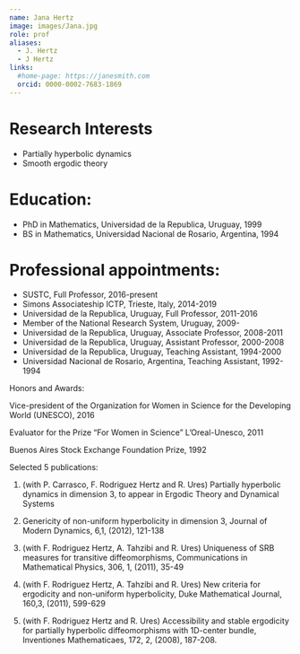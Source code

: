 ```yaml
---
name: Jana Hertz
image: images/Jana.jpg
role: prof
aliases:
  - J. Hertz
  - J Hertz
links:
  #home-page: https://janesmith.com
  orcid: 0000-0002-7683-1869
---
```


# Research Interests

- Partially hyperbolic dynamics
- Smooth ergodic theory

# Education:

- PhD in Mathematics, Universidad de la Republica, Uruguay, 1999
- BS in Mathematics, Universidad Nacional de Rosario, Argentina, 1994


# Professional appointments:

- SUSTC, Full Professor,  2016-present
- Simons Associateship ICTP, Trieste, Italy, 2014-2019
- Universidad de la Republica, Uruguay, Full Professor, 2011-2016
- Member of the National Research System, Uruguay, 2009-
- Universidad de la Republica, Uruguay, Associate Professor, 2008-2011
- Universidad de la Republica, Uruguay, Assistant Professor, 2000-2008
- Universidad de la Republica, Uruguay, Teaching Assistant, 1994-2000
- Universidad Nacional de Rosario, Argentina, Teaching Assistant, 1992-1994

Honors and Awards:

Vice-president of the Organization for Women in Science for the Developing World (UNESCO), 2016

Evaluator for the Prize “For Women in Science” L’Oreal-Unesco, 2011

Buenos Aires Stock Exchange Foundation Prize, 1992

Selected 5 publications:

1. (with P. Carrasco, F. Rodriguez Hertz and R. Ures) Partially hyperbolic dynamics in dimension 3, to appear in Ergodic Theory and Dynamical Systems

2. Genericity of non-uniform hyperbolicity in dimension 3, Journal of Modern Dynamics, 6,1, (2012), 121-138

3. (with F. Rodriguez Hertz, A. Tahzibi and R. Ures) Uniqueness of SRB measures for transitive diffeomorphisms, Communications in Mathematical Physics, 306, 1, (2011), 35-49

4. (with F. Rodriguez Hertz, A. Tahzibi and R. Ures) New criteria for ergodicity and non-uniform hyperbolicity, Duke Mathematical Journal, 160,3, (2011), 599-629

5. (with F. Rodriguez Hertz and R. Ures) Accessibility and stable ergodicity for partially hyperbolic diffeomorphisms with 1D-center bundle, Inventiones Mathematicaes, 172, 2, (2008), 187-208.
